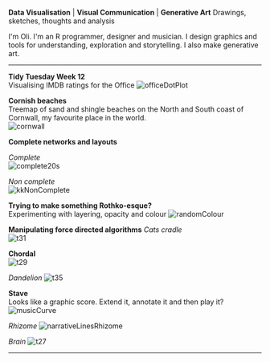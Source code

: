 **Data Visualisation** | **Visual Communication** | **Generative Art**
Drawings, sketches, thoughts and analysis

I'm Oli. I'm an R programmer, designer and musician. I design graphics and tools for understanding, exploration and storytelling. I also make generative art.

----------

**Tidy Tuesday Week 12**  
Visualising IMDB ratings for the Office
![officeDotPlot](/officeDotPlot.png)

**Cornish beaches**  
Treemap of sand and shingle beaches on the North and South coast of Cornwall, my favourite place in the world.  
![cornwall](/cornwall.png)

**Complete networks and layouts**    

*Complete*  
![complete20s](/complete20s.png)

*Non complete*  
![kkNonComplete](/kkNonComplete.png)

**Trying to make something Rothko-esque?**  
Experimenting with layering, opacity and colour
![randomColour](/randomColour.png)

**Manipulating force directed algorithms**
*Cats cradle*  
![t31](/t31.png)

**Chordal**  
![t29](/t29.png)

*Dandelion*
![t35](/t35.jpg)

**Stave**  
Looks like a graphic score. Extend it, annotate it and then play it?
![musicCurve](/musicCurve.png)

*Rhizome*
![narrativeLinesRhizome](/narrativeLinesRhizome.jpg)

*Brain*
![t27](/t27.jpg)

----------




